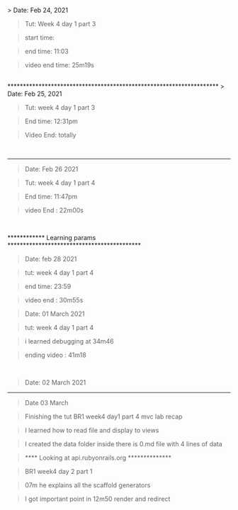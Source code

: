 <br />
> Date: Feb 24, 2021 

> Tut: Week 4 day 1 part 3

> start time: 

> end time: 11:03

> video end time: 25m19s 

<br/>
********************************************************************
> Date: Feb 25, 2021

> Tut: week 4 day 1 part 3

> End time: 12:31pm

> Video End: totally

<br/>

**************************************************************************

> Date: Feb 26 2021

> Tut: week 4 day 1 part 4 

> End time: 11:47pm

> video End : 22m00s 

<br/>

************ Learning params *******************************************

> Date: feb 28 2021

> tut: week 4 day 1 part 4

> end time: 23:59

> video end : 30m55s

> Date: 01 March 2021

> tut: week 4 day 1 part 4

> i learned debugging at 34m46

> ending video : 41m18

<br />

> Date: 02 March 2021

**************************************************************************
> Date 03 March 

> Finishing the tut BR1 week4 day1 part 4 mvc lab recap

> I learned how to read file and display to views

> I created the data folder inside there is 0.md file with 4 lines of data



> **** Looking at api.rubyonrails.org **************

> BR1 week4 day 2 part 1

> 07m he explains all the scaffold generators

> I got important point in 12m50 render and redirect 














